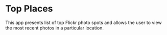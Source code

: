 # Top Places

This app presents list of top Flickr photo spots and allows the user to view the most recent photos in a particular location.
